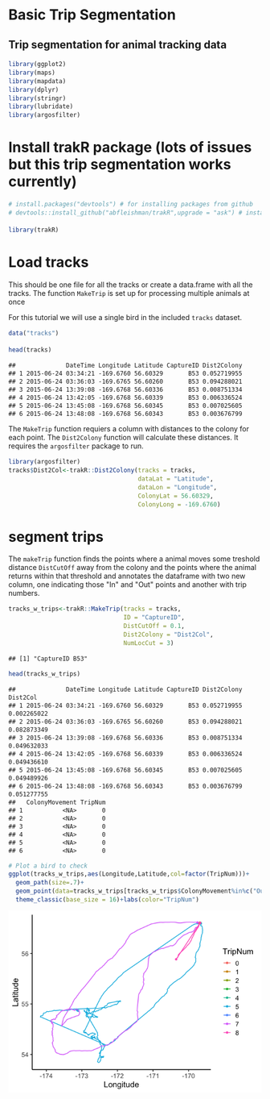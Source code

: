 Basic Trip Segmentation
================

Trip segmentation for animal tracking data
------------------------------------------

``` r
library(ggplot2)
library(maps)
library(mapdata)
library(dplyr)
library(stringr)
library(lubridate)
library(argosfilter)
```

Install trakR package (lots of issues but this trip segmentation works currently)
=================================================================================

``` r
# install.packages("devtools") # for installing packages from github
# devtools::install_github("abfleishman/trakR",upgrade = "ask") # install my package

library(trakR)
```

Load tracks
===========

This should be one file for all the tracks or create a data.frame with all the tracks. The function `MakeTrip` is set up for processing multiple animals at once

For this tutorial we will use a single bird in the included `tracks` dataset.

``` r
data("tracks")

head(tracks)
```

    ##              DateTime Longitude Latitude CaptureID Dist2Colony
    ## 1 2015-06-24 03:34:21 -169.6760 56.60329       B53 0.052719955
    ## 2 2015-06-24 03:36:03 -169.6765 56.60260       B53 0.094288021
    ## 3 2015-06-24 13:39:08 -169.6768 56.60336       B53 0.008751334
    ## 4 2015-06-24 13:42:05 -169.6768 56.60339       B53 0.006336524
    ## 5 2015-06-24 13:45:08 -169.6768 56.60345       B53 0.007025605
    ## 6 2015-06-24 13:48:08 -169.6768 56.60343       B53 0.003676799

The `MakeTrip` function requiers a column with distances to the colony for each point. The `Dist2Colony` function will calculate these distances. It requires the `argosfilter` package to run.

``` r
library(argosfilter)
tracks$Dist2Col<-trakR::Dist2Colony(tracks = tracks, 
                                    dataLat = "Latitude",
                                    dataLon = "Longitude",
                                    ColonyLat = 56.60329,
                                    ColonyLong = -169.6760)
```

segment trips
=============

The `makeTrip` function finds the points where a animal moves some treshold distance `DistCutOff` away from the colony and the points where the animal returns within that threshold and annotates the dataframe with two new column, one indicating those "In" and "Out" points and another with trip numbers.

``` r
tracks_w_trips<-trakR::MakeTrip(tracks = tracks,
                                ID = "CaptureID",
                                DistCutOff = 0.1,
                                Dist2Colony = "Dist2Col",
                                NumLocCut = 3)
```

    ## [1] "CaptureID B53"

``` r
head(tracks_w_trips)
```

    ##              DateTime Longitude Latitude CaptureID Dist2Colony    Dist2Col
    ## 1 2015-06-24 03:34:21 -169.6760 56.60329       B53 0.052719955 0.002265022
    ## 2 2015-06-24 03:36:03 -169.6765 56.60260       B53 0.094288021 0.082873349
    ## 3 2015-06-24 13:39:08 -169.6768 56.60336       B53 0.008751334 0.049632033
    ## 4 2015-06-24 13:42:05 -169.6768 56.60339       B53 0.006336524 0.049436610
    ## 5 2015-06-24 13:45:08 -169.6768 56.60345       B53 0.007025605 0.049489926
    ## 6 2015-06-24 13:48:08 -169.6768 56.60343       B53 0.003676799 0.051277755
    ##   ColonyMovement TripNum
    ## 1           <NA>       0
    ## 2           <NA>       0
    ## 3           <NA>       0
    ## 4           <NA>       0
    ## 5           <NA>       0
    ## 6           <NA>       0

``` r
# Plot a bird to check
ggplot(tracks_w_trips,aes(Longitude,Latitude,col=factor(TripNum)))+
  geom_path(size=.7)+
  geom_point(data=tracks_w_trips[tracks_w_trips$ColonyMovement%in%c("Out","In"),])+
  theme_classic(base_size = 16)+labs(color="TripNum")
```

![](README_files/figure-markdown_github/make%20trips-1.png)
